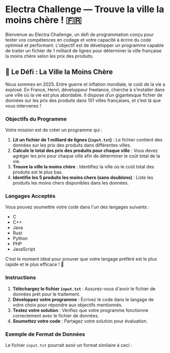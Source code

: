 # Electra Challenge — Trouve la ville la moins chère ! :fr:

Bienvenue au Electra Challenge, un défi de programmation conçu pour tester vos compétences en codage et votre capacité à écrire du code optimisé et performant. L'objectif est de développer un programme capable de traiter un fichier de 1 milliard de lignes pour déterminer la ville française la moins chère selon les prix des produits.

## :brain: Le Défi : La Ville la Moins Chère

Nous sommes en 2025. Entre guerre et inflation mondiale, le coût de la vie a explosé. En France, Henri, développeur freelance, cherche à s’installer dans une ville où la vie est plus abordable. Il dispose d’un gigantesque fichier de données sur les prix des produits dans 101 villes françaises, et c’est là que vous intervenez !

### Objectifs du Programme

Votre mission est de créer un programme qui :

1. **Lit un fichier de 1 milliard de lignes (`input.txt`)** : Le fichier contient des données sur les prix des produits dans différentes villes.
2. **Calcule le total des prix des produits pour chaque ville** : Vous devez agréger les prix pour chaque ville afin de déterminer le coût total de la vie.
3. **Trouve la ville la moins chère** : Identifiez la ville où le coût total des produits est le plus bas.
4. **Identifie les 5 produits les moins chers (sans doublons)** : Liste les produits les moins chers disponibles dans les données.

### Langages Acceptés

Vous pouvez soumettre votre code dans l'un des langages suivants :
- C
- C++
- Java
- Rust
- Python
- PHP
- JavaScript

C’est le moment idéal pour prouver que votre langage préféré est le plus rapide et le plus efficace ! :muscle:

### Instructions

1. **Téléchargez le fichier `input.txt`** : Assurez-vous d'avoir le fichier de données prêt pour le traitement.
2. **Développez votre programme** : Écrivez le code dans le langage de votre choix pour répondre aux objectifs mentionnés.
3. **Testez votre solution** : Vérifiez que votre programme fonctionne correctement avec le fichier de données.
4. **Soumettez votre code** : Partagez votre solution pour évaluation.

### Exemple de Format de Données

Le fichier `input.txt` pourrait avoir un format similaire à ceci :

